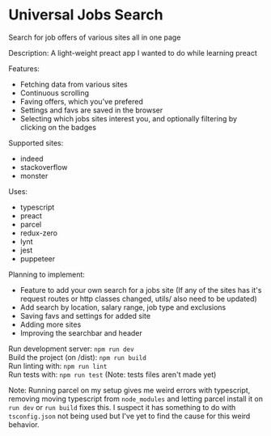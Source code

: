 # Universal Jobs Search
Search for job offers of various sites all in one page

Description:
A light-weight preact app I wanted to do while learning preact

Features:
- Fetching data from various sites
- Continuous scrolling
- Faving offers, which you've prefered
- Settings and favs are saved in the browser
- Selecting which jobs sites interest you, and optionally filtering by clicking on the badges

Supported sites:
- indeed
- stackoverflow
- monster

Uses:
- typescript
- preact
- parcel
- redux-zero
- lynt
- jest
- puppeteer

Planning to implement:
- Feature to add your own search for a jobs site
(If any of the sites has it's request routes or http classes changed, utils/ also need to be updated)
- Add search by location, salary range, job type and exclusions
- Saving favs and settings for added site
- Adding more sites
- Improving the searchbar and header

Run development server: `npm run dev`<br/>
Build the project (on /dist): `npm run build`<br/>
Run linting with: `npm run lint`<br/>
Run tests with: `npm run test` (Note: tests files aren't made yet)

Note: 
Running parcel on my setup gives me weird errors with typescript, removing moving typescript from `node_modules` and letting parcel install it on `run dev` or `run build` fixes this. I suspect it has something to do with `tsconfig.json` not being used but I've yet to find the cause for this weird behavior.